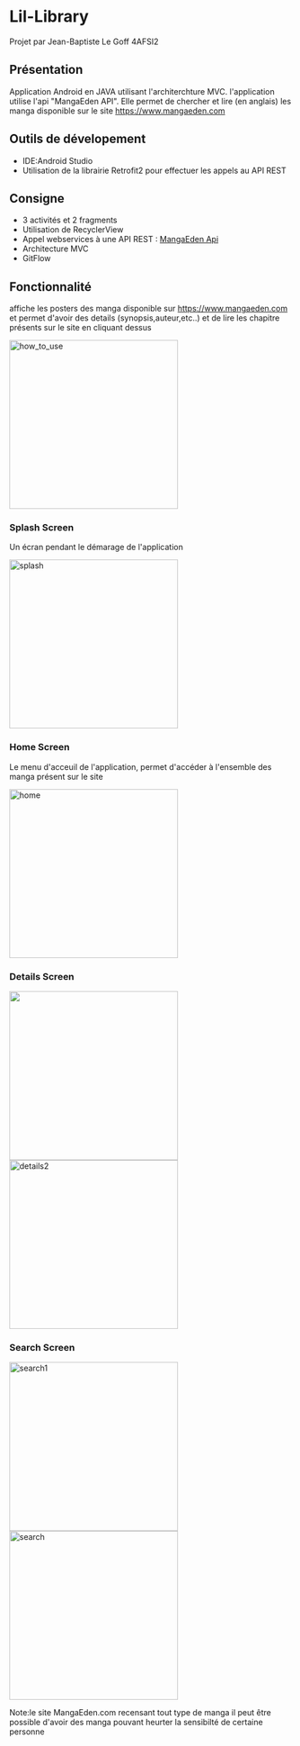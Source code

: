 # Lil-Library
Projet par Jean-Baptiste Le Goff 4AFSI2

## Présentation
Application Android en JAVA utilisant l'architerchture MVC. l'application utilise l'api "MangaEden API". Elle permet de chercher et lire (en anglais) les manga disponible sur le site https://www.mangaeden.com 

## Outils de dévelopement

- IDE:Android Studio
- Utilisation de la librairie Retrofit2 pour effectuer les appels au API REST

## Consigne 

- 3 activités et 2 fragments
- Utilisation de RecyclerView
- Appel webservices à une API REST : <a href="https://www.mangaeden.com/api">MangaEden Api</a>
- Architecture MVC
- GitFlow

## Fonctionnalité 
affiche les posters des manga disponible sur https://www.mangaeden.com et permet d'avoir des details (synopsis,auteur,etc..) et de lire les chapitre présents sur le site en cliquant dessus

<img src="img_demo/App_how_to_use_1.gif" width="300" alt="how_to_use"> 

### Splash Screen
Un écran pendant le démarage de l'application

<img src="img_demo/Splash_screen.jpg" alt="splash" width="300">

### Home Screen
Le menu d'acceuil de l'application, permet d'accéder à l'ensemble des manga présent sur le site

<img src="img_demo/home.jpg" alt="home" width="300">

### Details Screen

<img src="img_demo/detail_1.jpg" atl="detail1" width="300"> <img src="img_demo/detail_2.jpg" alt="details2" width="300">

### Search Screen
<img src="img_demo/search.jpg" alt="search1" width="300"> <img src="img_demo/App_search_1.gif" width="300" alt="search"> 

Note:le site MangaEden.com recensant tout type de manga il peut être possible d'avoir des manga pouvant heurter la sensibilté
de certaine personne
